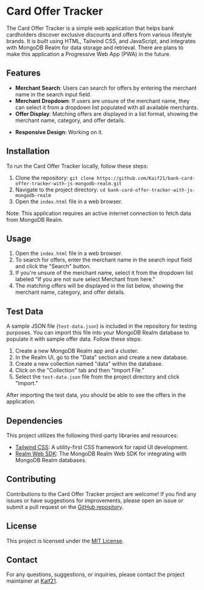 # **Card Offer Tracker**

The Card Offer Tracker is a simple web application that helps bank cardholders discover exclusive discounts and offers from various lifestyle brands. It is built using HTML, Tailwind CSS, and JavaScript, and integrates with MongoDB Realm for data storage and retrieval. There are plans to make this application a Progressive Web App (PWA) in the future.

## **Features**

- **Merchant Search**: Users can search for offers by entering the merchant name in the search input field.
- **Merchant Dropdown**: If users are unsure of the merchant name, they can select it from a dropdown list populated with all available merchants.
- **Offer Display**: Matching offers are displayed in a list format, showing the merchant name, category, and offer details.
<!-- - **Responsive Design**: The application is designed to be responsive and accessible on various devices and screen sizes. -->

- **Responsive Design**: Working on it.

## **Installation**

To run the Card Offer Tracker locally, follow these steps:

1. Clone the repository: `git clone https://github.com/Kaif21/bank-card-offer-tracker-with-js-mongodb-realm.git`
2. Navigate to the project directory: `cd bank-card-offer-tracker-with-js-mongodb-realm`
3. Open the `index.html` file in a web browser.

Note: This application requires an active internet connection to fetch data from MongoDB Realm.

## **Usage**

1. Open the `index.html` file in a web browser.
2. To search for offers, enter the merchant name in the search input field and click the "Search" button.
3. If you're unsure of the merchant name, select it from the dropdown list labeled "If you are not sure select Merchant from here."
4. The matching offers will be displayed in the list below, showing the merchant name, category, and offer details.

## **Test Data**

A sample JSON file (`test-data.json`) is included in the repository for testing purposes. You can import this file into your MongoDB Realm database to populate it with sample offer data. Follow these steps:

1. Create a new MongoDB Realm app and a cluster.
2. In the Realm UI, go to the "Data" section and create a new database.
3. Create a new collection named "data" within the database.
4. Click on the "Collection" tab and then "Import File."
5. Select the `test-data.json` file from the project directory and click "Import."

After importing the test data, you should be able to see the offers in the application.

## **Dependencies**

This project utilizes the following third-party libraries and resources:

- [Tailwind CSS](https://tailwindcss.com/): A utility-first CSS framework for rapid UI development.
- [Realm Web SDK](https://www.mongodb.com/docs/realm/web/): The MongoDB Realm Web SDK for integrating with MongoDB Realm databases.

## **Contributing**

Contributions to the Card Offer Tracker project are welcome! If you find any issues or have suggestions for improvements, please open an issue or submit a pull request on the [GitHub repository](https://github.com/Kaif21/bank-card-offer-tracker-with-js-mongodb-realm).

## **License**

This project is licensed under the [MIT License](LICENSE).

## **Contact**

For any questions, suggestions, or inquiries, please contact the project maintainer at [Kaif21](https://www.linkedin.com/in/kaif-hossain/).